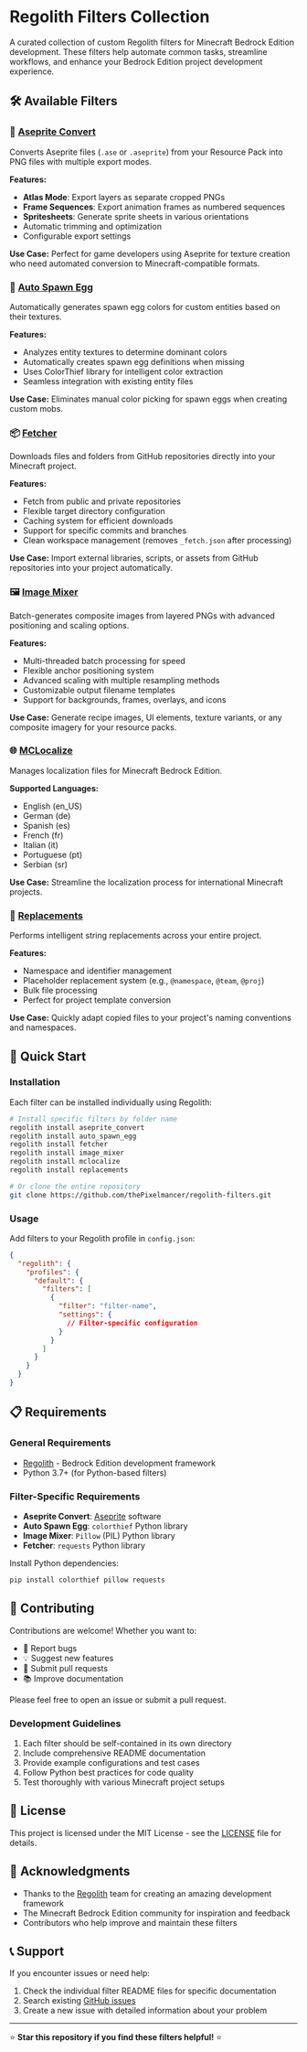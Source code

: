 # Regolith Filters Collection

A curated collection of custom Regolith filters for Minecraft Bedrock Edition development. These filters help automate common tasks, streamline workflows, and enhance your Bedrock Edition project development experience.

## 🛠️ Available Filters

### 🎨 [Aseprite Convert](./aseprite_convert/)
Converts Aseprite files (`.ase` or `.aseprite`) from your Resource Pack into PNG files with multiple export modes.

**Features:**
- **Atlas Mode**: Export layers as separate cropped PNGs
- **Frame Sequences**: Export animation frames as numbered sequences  
- **Spritesheets**: Generate sprite sheets in various orientations
- Automatic trimming and optimization
- Configurable export settings

**Use Case:** Perfect for game developers using Aseprite for texture creation who need automated conversion to Minecraft-compatible formats.

### 🥚 [Auto Spawn Egg](./auto_spawn_egg/)
Automatically generates spawn egg colors for custom entities based on their textures.

**Features:**
- Analyzes entity textures to determine dominant colors
- Automatically creates spawn egg definitions when missing
- Uses ColorThief library for intelligent color extraction
- Seamless integration with existing entity files

**Use Case:** Eliminates manual color picking for spawn eggs when creating custom mobs.

### 📦 [Fetcher](./fetcher/)
Downloads files and folders from GitHub repositories directly into your Minecraft project.

**Features:**
- Fetch from public and private repositories
- Flexible target directory configuration
- Caching system for efficient downloads
- Support for specific commits and branches
- Clean workspace management (removes `_fetch.json` after processing)

**Use Case:** Import external libraries, scripts, or assets from GitHub repositories into your project automatically.

### 🖼️ [Image Mixer](./image_mixer/)
Batch-generates composite images from layered PNGs with advanced positioning and scaling options.

**Features:**
- Multi-threaded batch processing for speed
- Flexible anchor positioning system
- Advanced scaling with multiple resampling methods
- Customizable output filename templates
- Support for backgrounds, frames, overlays, and icons

**Use Case:** Generate recipe images, UI elements, texture variants, or any composite imagery for your resource packs.

### 🌐 [MCLocalize](./mclocalize/)
Manages localization files for Minecraft Bedrock Edition.

**Supported Languages:**
- English (en_US)
- German (de)
- Spanish (es)  
- French (fr)
- Italian (it)
- Portuguese (pt)
- Serbian (sr)

**Use Case:** Streamline the localization process for international Minecraft projects.

### 🔄 [Replacements](./replacements/)
Performs intelligent string replacements across your entire project.

**Features:**
- Namespace and identifier management
- Placeholder replacement system (e.g., `@namespace`, `@team`, `@proj`)
- Bulk file processing
- Perfect for project template conversion

**Use Case:** Quickly adapt copied files to your project's naming conventions and namespaces.

## 🚀 Quick Start

### Installation
Each filter can be installed individually using Regolith:

```bash
# Install specific filters by folder name
regolith install aseprite_convert
regolith install auto_spawn_egg
regolith install fetcher
regolith install image_mixer
regolith install mclocalize
regolith install replacements

# Or clone the entire repository
git clone https://github.com/thePixelmancer/regolith-filters.git
```

### Usage
Add filters to your Regolith profile in `config.json`:

```json
{
  "regolith": {
    "profiles": {
      "default": {
        "filters": [
          {
            "filter": "filter-name",
            "settings": {
              // Filter-specific configuration
            }
          }
        ]
      }
    }
  }
}
```

## 📋 Requirements

### General Requirements
- [Regolith](https://regolith-mc.github.io/) - Bedrock Edition development framework
- Python 3.7+ (for Python-based filters)

### Filter-Specific Requirements
- **Aseprite Convert**: [Aseprite](https://aseprite.org/) software
- **Auto Spawn Egg**: `colorthief` Python library
- **Image Mixer**: `Pillow` (PIL) Python library
- **Fetcher**: `requests` Python library

Install Python dependencies:
```bash
pip install colorthief pillow requests
```

## 🤝 Contributing

Contributions are welcome! Whether you want to:
- 🐛 Report bugs
- 💡 Suggest new features  
- 🔧 Submit pull requests
- 📚 Improve documentation

Please feel free to open an issue or submit a pull request.

### Development Guidelines
1. Each filter should be self-contained in its own directory
2. Include comprehensive README documentation
3. Provide example configurations and test cases
4. Follow Python best practices for code quality
5. Test thoroughly with various Minecraft project setups

## 📄 License

This project is licensed under the MIT License - see the [LICENSE](LICENSE) file for details.

## 🙏 Acknowledgments

- Thanks to the [Regolith](https://regolith-mc.github.io/) team for creating an amazing development framework
- The Minecraft Bedrock Edition community for inspiration and feedback
- Contributors who help improve and maintain these filters

## 📞 Support

If you encounter issues or need help:
1. Check the individual filter README files for specific documentation
2. Search existing [GitHub issues](https://github.com/thePixelmancer/regolith-filters/issues)
3. Create a new issue with detailed information about your problem

---

⭐ **Star this repository if you find these filters helpful!** ⭐
